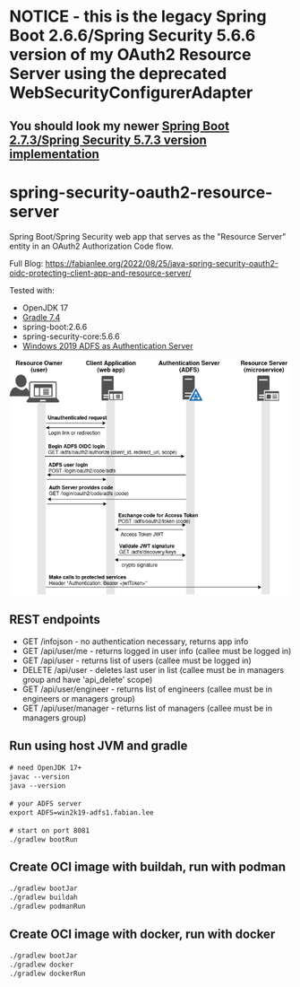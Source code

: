 # NOTICE - this is the legacy Spring Boot 2.6.6/Spring Security 5.6.6 version of my OAuth2 Resource Server using the deprecated WebSecurityConfigurerAdapter
## You should look my newer [Spring Boot 2.7.3/Spring Security 5.7.3 version implementation](https://github.com/fabianlee/spring-boot-security5-oauth2-oidc)


# spring-security-oauth2-resource-server


Spring Boot/Spring Security web app that serves as the "Resource Server" entity in an OAuth2 Authorization Code flow.

Full Blog: https://fabianlee.org/2022/08/25/java-spring-security-oauth2-oidc-protecting-client-app-and-resource-server/

Tested with:
* OpenJDK 17
* [Gradle 7.4](https://docs.gradle.org/current/userguide/compatibility.html)
* spring-boot:2.6.6
* spring-security-core:5.6.6
* [Windows 2019 ADFS as Authentication Server](https://fabianlee.org/2022/08/22/microsoft-configuring-an-application-group-for-oauth2-oidc-on-adfs-2019/)


![OAuth2 Entities](https://github.com/fabianlee/spring-boot-security5-oauth2-oidc/raw/main/diagrams/oauth2-entities.drawio.png)

## REST endpoints

* GET /infojson - no authentication necessary, returns app info
* GET /api/user/me - returns logged in user info (callee must be logged in)
* GET /api/user - returns list of users (callee must be logged in)
* DELETE /api/user - deletes last user in list (callee must be in managers group and have 'api_delete' scope)
* GET /api/user/engineer - returns list of engineers (callee must be in engineers or managers group)
* GET /api/user/manager - returns list of managers (callee must be in managers group)
  

## Run using host JVM and gradle

```
# need OpenJDK 17+
javac --version
java --version

# your ADFS server
export ADFS=win2k19-adfs1.fabian.lee

# start on port 8081
./gradlew bootRun

```

## Create OCI image with buildah, run with podman

```
./gradlew bootJar
./gradlew buildah
./gradlew podmanRun
```

## Create OCI image with docker, run with docker

```
./gradlew bootJar
./gradlew docker
./gradlew dockerRun

```

